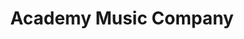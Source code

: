 ---
title: "Academy Music Company"
url: /cleveland-heights/academy-music-company/
shop: musical instrument
---